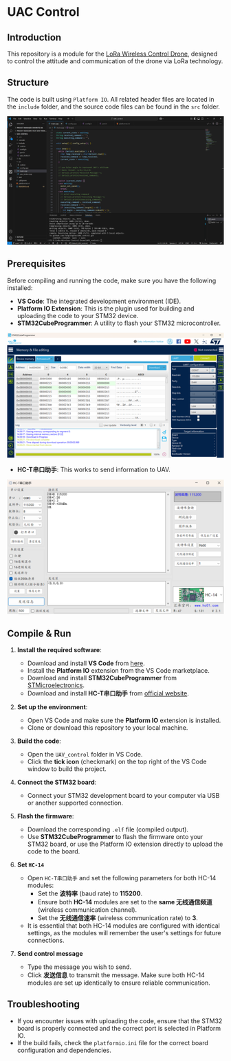 # UAC Control

## Introduction

This repository is a module for the [LoRa Wireless Control Drone](https://github.com/Lorraine0666/LoRa-Wireless-Control-Drone), designed to control the attitude and communication of the drone via LoRa technology.

## Structure

The code is built using `Platform IO`. All related header files are located in the `include` folder, and the source code files can be found in the `src` folder.

![vs code](./image/vs_code.png)

## Prerequisites

Before compiling and running the code, make sure you have the following installed:

- **VS Code**: The integrated development environment (IDE).
- **Platform IO Extension**: This is the plugin used for building and uploading the code to your STM32 device.
- **STM32CubeProgrammer**: A utility to flash your STM32 microcontroller.

![stm32cubeprogrammer](./image/stm32cubeprogrammer.png)

- **HC-T串口助手**: This works to send information to UAV.

![HC-T串口助手](./image/HC-T串口助手.png)

## Compile & Run

1. **Install the required software**:
   - Download and install **VS Code** from [here](https://code.visualstudio.com/).
   - Install the **Platform IO** extension from the VS Code marketplace.
   - Download and install **STM32CubeProgrammer** from [STMicroelectronics](https://www.st.com/en/development-tools/stm32cubeprog.html).
   - Download and install **HC-T串口助手** from [official website](https://www.hc01.com/downloads).

2. **Set up the environment**:
   - Open VS Code and make sure the **Platform IO** extension is installed.
   - Clone or download this repository to your local machine.


3. **Build the code**:
   - Open the `UAV_control` folder in VS Code.
   - Click the **tick icon** (checkmark) on the top right of the VS Code window to build the project.

4. **Connect the STM32 board**:
   - Connect your STM32 development board to your computer via USB or another supported connection.

5. **Flash the firmware**:
   - Download the corresponding `.elf` file (compiled output).
   - Use **STM32CubeProgrammer** to flash the firmware onto your STM32 board, or use the Platform IO extension directly to upload the code to the board.

6. **Set `HC-14`**
   - Open `HC-T串口助手` and set the following parameters for both HC-14 modules:
     - Set the **波特率** (baud rate) to **115200**.
     - Ensure both **HC-14** modules are set to the **same 无线通信频道** (wireless communication channel).
     - Set the **无线通信速率** (wireless communication rate) to **3**.
   - It is essential that both HC-14 modules are configured with identical settings, as the modules will remember the user's settings for future connections.

7. **Send control message**
   - Type the message you wish to send.
   - Click **发送信息** to transmit the message. Make sure both HC-14 modules are set up identically to ensure reliable communication.



## Troubleshooting

- If you encounter issues with uploading the code, ensure that the STM32 board is properly connected and the correct port is selected in Platform IO.
- If the build fails, check the `platformio.ini` file for the correct board configuration and dependencies.